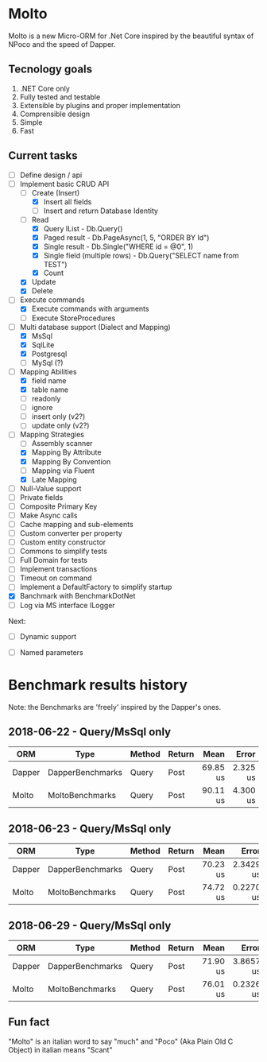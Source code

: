Molto
=====

Molto is a new Micro-ORM for .Net Core inspired by the beautiful syntax of NPoco and the speed of Dapper.

Tecnology goals
---------------

1. .NET Core only
1. Fully tested and testable
1. Extensible by plugins and proper implementation
1. Comprensible design
1. Simple
1. Fast

Current tasks
--------------

- [ ] Define design / api
- [ ] Implement basic CRUD API
	- [ ] Create (Insert)
	    - [x] Insert all fields
		- [ ] Insert and return Database Identity
	- [ ] Read
		- [x] Query IList<T> - Db.Query<Test>()
		- [x] Paged result - Db.PageAsync<Test>(1, 5, "ORDER BY Id")
		- [X] Single result - Db.Single<Test>("WHERE id = @0", 1)
		- [x] Single field (multiple rows) - Db.Query<string>("SELECT name from TEST")
		- [x] Count
	- [x] Update
	- [x] Delete
- [ ] Execute commands
	- [x] Execute commands with arguments
	- [ ] Execute StoreProcedures
- [ ] Multi database support  (Dialect and Mapping)
	- [x] MsSql
	- [x] SqlLite
	- [x] Postgresql
	- [ ] MySql (?)
- [ ] Mapping Abilities
	- [x] field name
	- [x] table name
	- [ ] readonly
	- [ ] ignore
	- [ ] insert only (v2?)
	- [ ] update only (v2?)
- [ ] Mapping Strategies
	- [ ] Assembly scanner
	- [x] Mapping By Attribute
	- [x] Mapping By Convention
	- [ ] Mapping via Fluent
	- [x] Late Mapping
- [ ] Null-Value support
- [ ] Private fields
- [ ] Composite Primary Key
- [ ] Make Async calls
- [ ] Cache mapping and sub-elements
- [ ] Custom converter per property
- [ ] Custom entity constructor
- [ ] Commons to simplify tests
- [ ] Full Domain for tests
- [ ] Implement transactions
- [ ] Timeout on command
- [ ] Implement a DefaultFactory to simplify startup
- [x] Banchmark with BenchmarkDotNet
- [ ] Log via MS interface ILogger

Next:
- [ ] Dynamic support
- [ ] Named parameters


Benchmark results history
==========================

Note: the Benchmarks are 'freely' inspired by the Dapper's ones.

2018-06-22 - Query/MsSql only
-----------------------------

|    ORM |             Type |   Method | Return |     Mean |    Error |    StdDev | Rank |  Gen 0 | Allocated |
|------- |----------------- |--------- |------- |---------:|---------:|----------:|-----:|-------:|----------:|
| Dapper | DapperBenchmarks | Query<T> |   Post | 69.85 us | 2.325 us | 0.6040 us |    1 | 3.2813 |  13.68 KB |
|  Molto |  MoltoBenchmarks | Query<T> |   Post | 90.11 us | 4.300 us | 1.1170 us |    2 | 3.7500 |  15.42 KB |

2018-06-23 - Query/MsSql only
-----------------------------

|    ORM |             Type |   Method | Return |     Mean |     Error |    StdDev | Rank |  Gen 0 | Allocated |
|------- |----------------- |--------- |------- |---------:|----------:|----------:|-----:|-------:|----------:|
| Dapper | DapperBenchmarks | Query<T> |   Post | 70.23 us | 2.3429 us | 0.6085 us |    1 | 3.2813 |  13.68 KB |
|  Molto |  MoltoBenchmarks | Query<T> |   Post | 74.72 us | 0.2270 us | 0.0590 us |    2 | 3.4375 |  14.39 KB |

2018-06-29 - Query/MsSql only
-----------------------------

|    ORM |             Type |   Method | Return |     Mean |     Error |    StdDev | Rank |  Gen 0 | Allocated |
|------- |----------------- |--------- |------- |---------:|----------:|----------:|-----:|-------:|----------:|
| Dapper | DapperBenchmarks | Query<T> |   Post | 71.90 us | 3.8657 us | 1.0041 us |    1 | 3.2813 |  13.68 KB |
|  Molto |  MoltoBenchmarks | Query<T> |   Post | 76.01 us | 0.2326 us | 0.0604 us |    2 | 3.4375 |  14.39 KB |


Fun fact
--------

"Molto" is an italian word to say "much" and "Poco" (Aka Plain Old C Object) in italian means "Scant"



